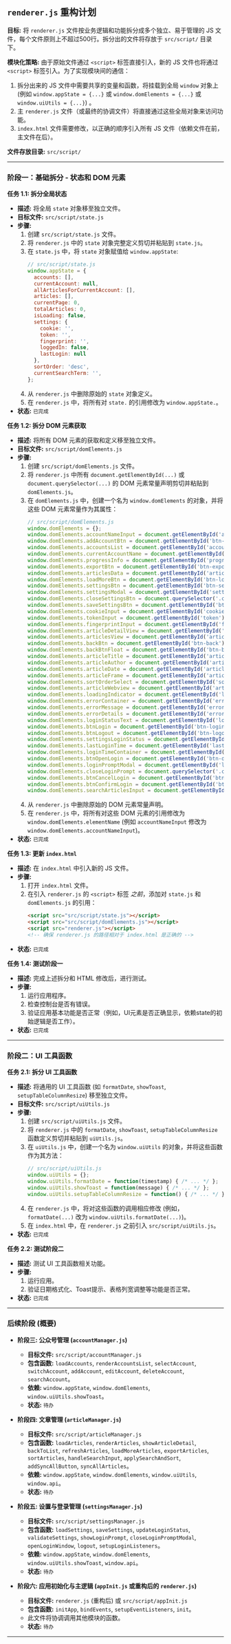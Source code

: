 ## `renderer.js` 重构计划

**目标:** 将 `renderer.js` 文件按业务逻辑和功能拆分成多个独立、易于管理的 JS 文件，每个文件原则上不超过500行。拆分出的文件将存放于 `src/script/` 目录下。

**模块化策略:**
由于原始文件通过 `<script>` 标签直接引入，新的 JS 文件也将通过 `<script>` 标签引入。为了实现模块间的通信：
1.  拆分出来的 JS 文件中需要共享的变量和函数，将挂载到全局 `window` 对象上 (例如 `window.appState = {...}` 或 `window.domElements = {...}` 或 `window.uiUtils = {...}`) 。
2.  主 `renderer.js` 文件（或最终的协调文件）将直接通过这些全局对象来访问功能。
3.  `index.html` 文件需要修改，以正确的顺序引入所有 JS 文件（依赖文件在前，主文件在后）。

**文件存放目录:** `src/script/`

---

### 阶段一：基础拆分 - 状态和 DOM 元素

**任务 1.1: 拆分全局状态**
*   **描述:** 将全局 `state` 对象移至独立文件。
*   **目标文件:** `src/script/state.js`
*   **步骤:**
    1.  创建 `src/script/state.js` 文件。
    2.  将 `renderer.js` 中的 `state` 对象完整定义剪切并粘贴到 `state.js`。
    3.  在 `state.js` 中，将 `state` 对象赋值给 `window.appState`:
        ```javascript
        // src/script/state.js
        window.appState = {
          accounts: [],
          currentAccount: null,
          allArticlesForCurrentAccount: [],
          articles: [],
          currentPage: 0,
          totalArticles: 0,
          isLoading: false,
          settings: {
            cookie: '',
            token: '',
            fingerprint: '',
            loggedIn: false,
            lastLogin: null
          },
          sortOrder: 'desc',
          currentSearchTerm: '',
        };
        ```
    4.  从 `renderer.js` 中删除原始的 `state` 对象定义。
    5.  在 `renderer.js` 中，将所有对 `state.` 的引用修改为 `window.appState.`。
*   **状态:** `已完成`

**任务 1.2: 拆分 DOM 元素获取**
*   **描述:** 将所有 DOM 元素的获取和定义移至独立文件。
*   **目标文件:** `src/script/domElements.js`
*   **步骤:**
    1.  创建 `src/script/domElements.js` 文件。
    2.  将 `renderer.js` 中所有 `document.getElementById(...)` 或 `document.querySelector(...)` 的 DOM 元素常量声明剪切并粘贴到 `domElements.js`。
    3.  在 `domElements.js` 中，创建一个名为 `window.domElements` 的对象，并将这些 DOM 元素常量作为其属性：
        ```javascript
        // src/script/domElements.js
        window.domElements = {};
        window.domElements.accountNameInput = document.getElementById('account-name');
        window.domElements.addAccountBtn = document.getElementById('btn-add-account');
        window.domElements.accountsList = document.getElementById('accounts');
        window.domElements.currentAccountName = document.getElementById('current-account-name');
        window.domElements.progressInfo = document.getElementById('progress-info');
        window.domElements.exportBtn = document.getElementById('btn-export');
        window.domElements.articlesData = document.getElementById('articles-data');
        window.domElements.loadMoreBtn = document.getElementById('btn-load-more');
        window.domElements.settingsBtn = document.getElementById('btn-settings');
        window.domElements.settingsModal = document.getElementById('settings-modal');
        window.domElements.closeSettingsBtn = document.querySelector('.close');
        window.domElements.saveSettingsBtn = document.getElementById('btn-save-settings');
        window.domElements.cookieInput = document.getElementById('cookie');
        window.domElements.tokenInput = document.getElementById('token');
        window.domElements.fingerprintInput = document.getElementById('fingerprint');
        window.domElements.articleDetailView = document.getElementById('article-detail-view');
        window.domElements.articlesView = document.getElementById('articles-view');
        window.domElements.backBtn = document.getElementById('btn-back');
        window.domElements.backBtnFloat = document.getElementById('btn-back-float');
        window.domElements.articleTitle = document.getElementById('article-title');
        window.domElements.articleAuthor = document.getElementById('article-author');
        window.domElements.articleDate = document.getElementById('article-date');
        window.domElements.articleFrame = document.getElementById('article-frame');
        window.domElements.sortOrderSelect = document.getElementById('sort-order');
        window.domElements.articleWebview = document.getElementById('article-webview');
        window.domElements.loadingIndicator = document.getElementById('loading-indicator');
        window.domElements.errorContainer = document.getElementById('error-container');
        window.domElements.errorMessage = document.getElementById('error-message');
        window.domElements.errorDetails = document.getElementById('error-details');
        window.domElements.loginStatusText = document.getElementById('login-status-text');
        window.domElements.btnLogin = document.getElementById('btn-login');
        window.domElements.btnLogout = document.getElementById('btn-logout');
        window.domElements.settingsLoginStatus = document.getElementById('settings-login-status');
        window.domElements.lastLoginTime = document.getElementById('last-login-time');
        window.domElements.loginTimeContainer = document.getElementById('login-time-container');
        window.domElements.btnOpenLogin = document.getElementById('btn-open-login');
        window.domElements.loginPromptModal = document.getElementById('login-prompt-modal');
        window.domElements.closeLoginPrompt = document.querySelector('.close-login-prompt');
        window.domElements.btnCancelLogin = document.getElementById('btn-cancel-login');
        window.domElements.btnConfirmLogin = document.getElementById('btn-confirm-login');
        window.domElements.searchArticlesInput = document.getElementById('search-articles-input');
        ```
    4.  从 `renderer.js` 中删除原始的 DOM 元素常量声明。
    5.  在 `renderer.js` 中，将所有对这些 DOM 元素的引用修改为 `window.domElements.elementName` (例如 `accountNameInput` 修改为 `window.domElements.accountNameInput`)。
*   **状态:** `已完成`

**任务 1.3: 更新 `index.html`**
*   **描述:** 在 `index.html` 中引入新的 JS 文件。
*   **步骤:**
    1.  打开 `index.html` 文件。
    2.  在引入 `renderer.js` 的 `<script>` 标签 *之前*，添加对 `state.js` 和 `domElements.js` 的引用：
        ```html
        <script src="src/script/state.js"></script>
        <script src="src/script/domElements.js"></script>
        <script src="renderer.js"></script> 
        <!-- 确保 renderer.js 的路径相对于 index.html 是正确的 -->
        ```
*   **状态:** `已完成`

**任务 1.4: 测试阶段一**
*   **描述:** 完成上述拆分和 HTML 修改后，进行测试。
*   **步骤:**
    1.  运行应用程序。
    2.  检查控制台是否有错误。
    3.  验证应用基本功能是否正常（例如，UI元素是否正确显示，依赖state的初始逻辑是否工作）。
*   **状态:** `已完成`

---

### 阶段二：UI 工具函数

**任务 2.1: 拆分 UI 工具函数**
*   **描述:** 将通用的 UI 工具函数 (如 `formatDate`, `showToast`, `setupTableColumnResize`) 移至独立文件。
*   **目标文件:** `src/script/uiUtils.js`
*   **步骤:**
    1.  创建 `src/script/uiUtils.js` 文件。
    2.  将 `renderer.js` 中的 `formatDate`, `showToast`, `setupTableColumnResize` 函数定义剪切并粘贴到 `uiUtils.js`。
    3.  在 `uiUtils.js` 中，创建一个名为 `window.uiUtils` 的对象，并将这些函数作为其方法：
        ```javascript
        // src/script/uiUtils.js
        window.uiUtils = {};
        window.uiUtils.formatDate = function(timestamp) { /* ... */ };
        window.uiUtils.showToast = function(message) { /* ... */ };
        window.uiUtils.setupTableColumnResize = function() { /* ... */ };
        ```
    4.  在 `renderer.js` 中，将对这些函数的调用相应修改 (例如，`formatDate(...)` 改为 `window.uiUtils.formatDate(...)`)。
    5.  在 `index.html` 中，在 `renderer.js` 之前引入 `src/script/uiUtils.js`。
*   **状态:** `已完成`

**任务 2.2: 测试阶段二**
*   **描述:** 测试 UI 工具函数相关功能。
*   **步骤:**
    1.  运行应用。
    2.  验证日期格式化、Toast提示、表格列宽调整等功能是否正常。
*   **状态:** `已完成`

---

### 后续阶段 (概要)

*   **阶段三: 公众号管理 (`accountManager.js`)**
    *   **目标文件:** `src/script/accountManager.js`
    *   **包含函数:** `loadAccounts`, `renderAccountsList`, `selectAccount`, `switchAccount`, `addAccount`, `editAccount`, `deleteAccount`, `searchAccount`。
    *   **依赖:** `window.appState`, `window.domElements`, `window.uiUtils.showToast`。
    *   **状态:** `待办`

*   **阶段四: 文章管理 (`articleManager.js`)**
    *   **目标文件:** `src/script/articleManager.js`
    *   **包含函数:** `loadArticles`, `renderArticles`, `showArticleDetail`, `backToList`, `refreshArticles`, `loadMoreArticles`, `exportArticles`, `sortArticles`, `handleSearchInput`, `applySearchAndSort`, `addSyncAllButton`, `syncAllArticles`。
    *   **依赖:** `window.appState`, `window.domElements`, `window.uiUtils`, `window.api`。
    *   **状态:** `待办`

*   **阶段五: 设置与登录管理 (`settingsManager.js`)**
    *   **目标文件:** `src/script/settingsManager.js`
    *   **包含函数:** `loadSettings`, `saveSettings`, `updateLoginStatus`, `validateSettings`, `showLoginPrompt`, `closeLoginPromptModal`, `openLoginWindow`, `logout`, `setupLoginListeners`。
    *   **依赖:** `window.appState`, `window.domElements`, `window.uiUtils.showToast`, `window.api`。
    *   **状态:** `待办`

*   **阶段六: 应用初始化与主逻辑 (`appInit.js` 或重构后的 `renderer.js`)**
    *   **目标文件:** `renderer.js` (重构后) 或 `src/script/appInit.js`
    *   **包含函数:** `initApp`, `bindEvents`, `setupEventListeners`, `init`。
    *   此文件将协调调用其他模块的函数。
    *   **状态:** `待办`

--- 
